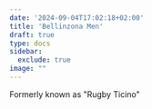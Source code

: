 ```yaml
---
date: '2024-09-04T17:02:18+02:00'
title: 'Bellinzona Men'
draft: true
type: docs
sidebar:
  exclude: true
image: ""
---
```


Formerly known as "Rugby Ticino"
